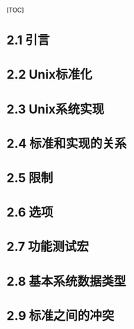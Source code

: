 [TOC]


# 2.1 引言



# 2.2 Unix标准化



# 2.3 Unix系统实现



# 2.4 标准和实现的关系



# 2.5 限制



# 2.6 选项



# 2.7 功能测试宏



# 2.8 基本系统数据类型



# 2.9 标准之间的冲突